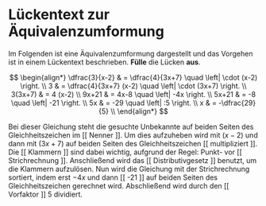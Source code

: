 <!--
version:  0.0.1
language: de


@style
main > *:not(:last-child) {
  margin-bottom: 3rem;
}

input {
    text-align: center;
}

.flex-container {
    display: flex;
    flex-wrap: wrap;
    align-items: stretch;
    gap: 20px;
}

.flex-child {
    flex: 1;
    min-width: 350px;
    margin-right: 20px;
}

@media (max-width: 400px) {
    .flex-child {
        flex: 100%;
        margin-right: 0;
    }
}
@end

formula: \carry   \textcolor{red}{\scriptsize #1}
formula: \digit   \rlap{\carry{#1}}\phantom{#2}#2
formula: \permil  \text{‰}

import: https://raw.githubusercontent.com/LiaTemplates/Tikz-Jax/main/README.md

script: https://cdn.jsdelivr.net/gh/LiaTemplates/Tikz-Jax@main/dist/index.js




tags: Äquivalenzumformung, leicht, sehr niedrig, Angeben, 

comment: Beschreibe die Äquivalenzumformung durch einen Lückentext.

author: Martin Lommatzsch

-->




# Lückentext zur Äquivalenzumformung


Im Folgenden ist eine Äquivalenzumformung dargestellt und das Vorgehen ist in einem Lückentext beschrieben. **Fülle** die Lücken **aus**.




$$
\begin{align*}
  \dfrac{3}{x-2} & = \dfrac{4}{3x+7}    \quad \left|  \cdot (x-2)  \right. \\
  3 & = \dfrac{4}{3x+7} (x-2)    \quad \left|  \cdot (3x+7) \right. \\
  3(3x+7) & = 4 (x-2)      \\
  9x+21 & = 4x-8     \quad \left| -4x \right.     \\
  5x+21 & = -8     \quad \left| -21 \right.     \\
  5x  & = -29     \quad \left| :5 \right.     \\
  x  & = -\dfrac{29}{5}       \\
\end{align*}
$$


Bei dieser Gleichung steht die gesuchte Unbekannte auf beiden Seiten des Gleichheitszeichen im [[  Nenner  ]]. Um dies aufzuheben wird mit $(x-2)$ und dann mit $(3x+7)$ auf beiden Seiten des Gleichheitszeichen [[  multipliziert  ]]. Die [[  Klammern  ]] sind dabei wichtig, aufgrund der Regel: Punkt- vor [[  Strichrechnung  ]]. Anschließend wird das [[  Distributivgesetz  ]] benutzt, um die Klammern aufzulösen. Nun wird die Gleichung mit der Strichrechnung sortiert, indem erst $-4x$ und dann [[  -21  ]] auf beiden Seiten des Gleichheitszeichen gerechnet wird. Abschließend wird durch den [[  Vorfaktor  ]] $5$ dividiert.









